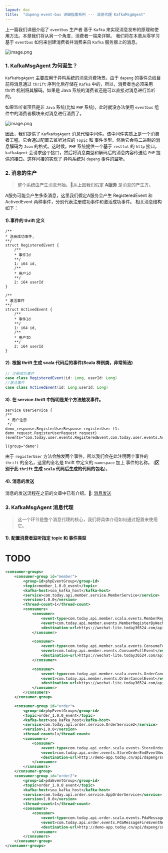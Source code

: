 ```yaml
---
layout: doc
title:  "dapeng-event-bus 详细指南系列 --- 消息代理 KafkaMsgAgent"
---
```


上一篇我们详细介绍了 `eventbus` 生产者 基于 `Kafka` 来实现消息发布的原理和使用方法。本章我们将从另一个角度，消费者一端来详聊。
我们将在本章从零学习 基于 `eventbus` 如何来创建消费者并消费来自 `Kafka` 服务器上的消息。

![image.png](https://upload-images.jianshu.io/upload_images/6393906-52e184e4040870f6.png?imageMogr2/auto-orient/strip%7CimageView2/2/w/1240)

### 1. KafkaMsgAgent 为何诞生？

`KafkaMsgAgent` 主要应用于异构系统的消息消费场景。由于 `dapeng` 的事件总线目前将消息通过 `thrift` 序列化后存储在 `Kafka` 中的，所以，消费者也必须采用 thrift 机制将其解码。如果是 Java 系统的消费者还是可以直接对消息进行监听的。

如果监听者项目是非 `Java` 系统(比如 `PHP` 系统)，此时就没办法使用 
 `eventbus` 组件中的消费者模块来对消息进行消费了。

![image.png](https://upload-images.jianshu.io/upload_images/6393906-4416087bf81c35c5.png?imageMogr2/auto-orient/strip%7CimageView2/2/w/1240)

因此，我们提供了 `KafkaMsgAgent` 消息代理中间件。该中间件实质上是一个消费者工程。它会通过配置去监听对应的 `Topic` 和 事件类型。然后它会将二进制的消息解码为 `Json` 的格式。这时候，`PHP` 系统提供一个基于 `restful` 的 `http` 接口，`kafkaAgent` 会请求这个接口，然后将消息类型和解码后的消息内容传送给 `PHP` 提供的接口。这样间接的实现了 异构系统对 `dapeng` 事件的监听。

### 2. 消息的生产
> 整个系统由产生消息开始。从上图我们假定 **A服务** 是消息的产生方。

A服务可能会产生多条消息，这里我们假定A服务会产生 RegisteredEvent 和 ActivedEvent 两种事件，分别代表注册成功事件和激活成功事件。 相关消息结构如下：

#### 1).事件的 thrift 定义
```thrift
/**
* 注册成功事件,
**/
struct RegisteredEvent {
    /**
    * 事件Id
    **/
    1: i64 id,
    /**
    * 用户id
    **/
    2: i64 userId
}

/**
* 激活事件
**/
struct ActivedEvent {
    /**
    * 事件Id
    **/
    1: i64 id,
    /**
    * 用户ID
    **/
	2: i64 userId
}
```
#### 2). 根据 thrift 生成 scala 代码后的事件(Scala 样例类，非常简洁)

```java
// 注册成功事件
case class RegisteredEvent(id: Long, userId: Long)
//激活事件
case class ActivedEvent(id: Long,userId: Long)
```

#### 3). 在 service.thrift 中指明是某个方法触发事件。

```thrift
service UserService {
/**
 * 用户注册
 */
demo_response.RegisterUserResponse registerUser (1: demo_request.RegisterUserRequest request)
(events="com.today.user.events.RegisteredEvent,com.today.user.events.ActivedEvent")

}(group="demo")
```
由于 `registerUser` 方法会触发两个事件，所以我们会在此注明两个事件的 `thrift` 的全名，这里的全名是 thrift 中定义的 `namespace` 加上 事件的名称。  (**区别于此 `thrift` 生成 `scala` 代码后生成的代码的包名**)。

#### 4). 消息的发送
消息的发送流程在之前的文章中已有介绍。🔗: [消息发送](https://www.jianshu.com/p/be1c7f94dcb5)

### 3. KafkaMsgAgent 消息代理
> 这一个环节是整个消息代理的核心，我们将具体介绍如何通过配置来使用它。

#### 1). 配置消费者监听指定 topic 和 事件类型

# TODO

```xml
<consumer-groups>
    <consumer-group id="member">
        <group-id>phpEventGroup</group-id>
        <topic>member_1.0.0_event</topic>
        <kafka-host>soa_kafka_host</kafka-host>
        <service>com.today.api.member.service.MemberService</service>
        <version>1.0.0</version>
        <thread-count>1</thread-count>
        <consumers>
            <consumer>
                <event-type>com.today.api.member.scala.events.MemberRegisterByWechatOpenIdEvent</event-type>
                <event>com.today.api.member.events.MemberRegisterByWechatOpenIdEvent</event>
                <destination-url>https://wechat-lite.today36524.com/api/dapeng/subscribe/index</destination-url>
            </consumer>

            <consumer>
                <event-type>com.today.api.member.scala.events.ConsumeFullEvent</event-type>
                <event>com.today.api.member.events.ConsumeFullEvent</event>
                <destination-url>https://wechat-lite.today36524.com/api/dapeng/subscribe/index</destination-url>
            </consumer>

            <consumer>
                <event-type>com.today.api.member.scala.events.OrderCancelEvent</event-type>
                <event>com.today.api.member.events.OrderCancelEvent</event>
                <destination-url>https://wechat-lite.today36524.com/api/dapeng/subscribe/index</destination-url>
            </consumer>
        </consumers>
    </consumer-group>

    <consumer-group id="order">
        <group-id>phpEventGroup</group-id>
        <topic>order_1.0.0_event</topic>
        <kafka-host>soa_kafka_host</kafka-host>
        <service>com.today.api.order.service.OrderService2</service>
        <version>1.0.0</version>
        <thread-count>1</thread-count>
        <consumers>
            <consumer>
                <event-type>com.today.api.order.scala.events.StoreOrderEndEventNew</event-type>
                <event>com.today.api.order.events.StoreOrderEndEventNew</event>
                <destination-url>http://demo-app.today.cn/api/dapeng/subscribe/index</destination-url>
            </consumer>
        </consumers>
    </consumer-group>
    <consumer-group id="order2">
        <group-id>pdaEventGroup</group-id>
        <topic>order_1.0.0_event</topic>
        <kafka-host>soa_kafka_host</kafka-host>
        <service>com.today.api.order.service.AppOrderService</service>
        <version>1.0.0</version>
        <thread-count>1</thread-count>
        <consumers>
            <consumer>
                <event-type>com.today.api.order.scala.events.PdaMessageFireEventNew</event-type>
                <event>com.today.api.order.events.PdaMessageFireEventNew</event>
                <destination-url>http://demo-app.today.cn/api/dapeng/subscribe/index</destination-url>
            </consumer>
        </consumers>
    </consumer-group>
</consumer-groups>
```






































